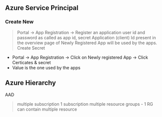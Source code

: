 ## Azure Service Principal

### Create New 
> Portal -> App Registration -> Register an application
> user id and password as called as app id, secret
> Application (client) Id present in the overview page of Newly Registered App will be used by the apps.
> Create Secret
  - Portal -> App Registration  -> Click on Newly registered App -> Click Certicates & secret
  - Value is the one used by the apps

## Azure Hierarchy 
AAD 
 > multiple subscription
   > 1 subscription multiple resource groups
     - 1 RG can contain multiple resource
 > 
